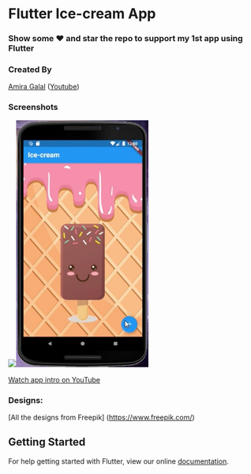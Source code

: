 # Flutter Ice-cream App

### Show some :heart: and star the repo to support my 1st app using Flutter 

### Created By
[Amira Galal](https://github.com/Amirag96) ([Youtube](https://www.youtube.com/channel/UCJl8-U8frbCvbU29YXbgh9A))


### Screenshots
<p float="left">
<img src="AppDemo.gif" height="500em" /><img src="Screenshot.jpg" height="500em" margin-left="5px" />
</p>

[Watch app intro on YouTube](https://youtu.be/ubC28XmIPDE)


### Designs:
[All the designs from Freepik] (https://www.freepik.com/)


## Getting Started

For help getting started with Flutter, view our online
[documentation](https://flutter.io/).




